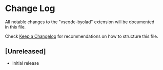 # Change Log

All notable changes to the "vscode-byolad" extension will be documented in this file.

Check [Keep a Changelog](http://keepachangelog.com/) for recommendations on how to structure this file.

## [Unreleased]

- Initial release
